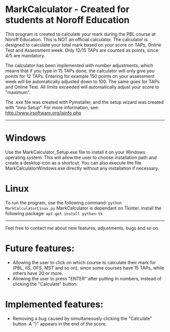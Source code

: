 # MarkCalculator - Created for students at Noroff Education

This program is created to calculate your mark during the PBL course at Noroff Education. This is NOT an official calculator. The calculator is designed to calculate your total mark based on your score on TAPs, Online Test and Assessment week. Only 12/15 TAPs are counted as points, since 4/5 are mandatory.

The calculator has been implemented with number adjustments, which means that if you type in 15 TAPs done, the calculator will only give you points for 12 TAPs. Entering for example 150 points on your assessment week will be automatically adjusted down to 100. The same goes for TAPs and Online Test. All limits exceeded will automatically adjust your score to "maximum".

The .exe file was created with Pyinstaller, and the setup wizard was created with "Inno Setup". For more information, see: http://www.jrsoftware.org/isinfo.php

-----------------------------------------------------------------------

# Windows
Use the MarkCalculator_Setup.exe file to install it on your Windows operating system. This will allow the user to choose installation path and create a desktop icon as a shortcut.
You can also execute the file MarkCalculatorWindows.exe directly without any installation if necessary.

# Linux
To run the program, use the following command:
```python MarkCalculatorLinux.py```
MarkCalculator is dependant on Tkinter. Install the following package: ```apt-get install python-tk```

------------------------------------------------------------------------

Feel free to contact me about new features, adjustments, bugs and so on.

# Future features:
* Allowing the user to click on which course to calculate their mark for (PBL, IIS, OFS, MST and so on), since some courses have 15 TAPs, while others have 20 or more.
* Allowing the user to press "ENTER" after putting in numbers, instead of clicking the "Calculate" button.


# Implemented features:
* Removing a bug caused by simultaneously clicking the "Calculate" button. A ")" appears in the end of the score.
